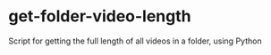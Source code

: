 # get-folder-video-length
Script for getting the full length of all videos in a folder, using Python
